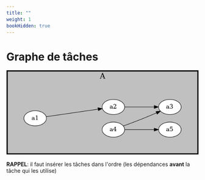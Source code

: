 ```yaml
---
title: ""
weight: 1
bookHidden: true
---
```



# Graphe de tâches

<img src="groupeA.png">

**RAPPEL**: il faut insérer les tâches dans l'ordre (les dépendances **avant** la tâche qui les utilise)
